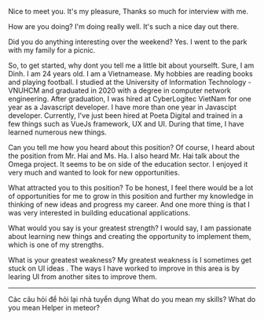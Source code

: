 Nice to meet you.
	It's my pleasure, Thanks so much for interview with me.

How are you doing?
	I'm doing really well. It's such a nice day out there.

Did you do anything interesting over the weekend?
	Yes. I went to the park with my family for a picnic.

So, to get started, why dont you tell me a little bit about yourselft.
	Sure, I am Dinh. I am 24 years old. I am a Vietnamease. My hobbies are reading books and playing football. I studied at the University of Information Technology - VNUHCM and graduated in 2020 with a degree in computer network engineering. After graduation, I was hired at CyberLogitec VietNam for one year as a Javascript developer. I have more than one year in Javascipt developer. Currently, I've just been hired at Poeta Digital and trained in a few things such as VueJs framework, UX and UI. During that time, I have learned numerous new things.

Can you tell me how you heard about this position?
	Of course, I heard about the position from Mr. Hai and Ms. Ha.
	I also heard Mr. Hai talk about the Omega project. It seems to be on side of the education sector. I enjoyed it very much and wanted to look for new opportunities.

What attracted you to this position?
	To be honest, I feel there would be a lot of opportunities for me to grow in this position and further my knowledge in thinking of new ideas and progress my career. And one more thing is that I was very interested in building educational applications.

What would you say is your greatest strength?
	I would say, I am passionate about learning new things and creating the opportunity to implement them, which is one of my strengths.

What is your greatest weakness?
	My greatest weakness is I sometimes get stuck on UI ideas . The ways I have worked to improve in this area is by learing UI from another sites to improve them.


---------------------------------
Các câu hỏi để hỏi lại nhà tuyển dụng
What do you mean my skills?
What do you mean Helper in meteor?
